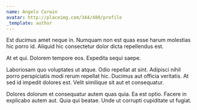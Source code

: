 ```yaml
---
name: Angelo Corwin
avatar: http://placeimg.com/344/480/profile
_template: author
---
```

Est ducimus amet neque in. Numquam non est quas esse harum molestias hic porro id. Aliquid hic consectetur dolor dicta repellendus est.
  
At et qui. Dolorem tempore eos. Expedita sequi saepe.
  
Laboriosam quo voluptates ut atque. Odio repellat at sint. Adipisci nihil porro perspiciatis modi rerum repellat hic. Ducimus aut officia veritatis. At sed id impedit dolores est. Velit similique sit aut et consequatur.
  
Dolores dolorum et consequatur autem quas quia. Ea est optio. Facere in explicabo autem aut. Quia qui beatae. Unde ut corrupti cupiditate ut fugiat.
